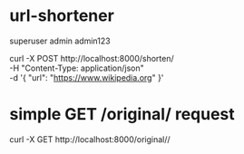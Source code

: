 # url-shortener
 
superuser
admin
admin123

curl -X POST http://localhost:8000/shorten/ \
-H "Content-Type: application/json" \
-d '{
    "url": "https://www.wikipedia.org"
}'

# simple GET /original/<short-url> request
curl -X GET http://localhost:8000/original/<short-url>/